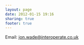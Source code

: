 ```yaml
---
layout: page
date: 2012-01-15 19:16
sharing: true
footer: true
---
```

Email: jon.wade@interoperate.co.uk
